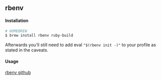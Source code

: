 ## rbenv

#### Installation

```bash
# HOMEBREW
$ brew install rbenv ruby-build
```

Afterwards you'll still need to add eval `"$(rbenv init -)"` to your profile as stated in the caveats.

#### Usage

[rbenv github](https://github.com/rbenv/rbenv#readme)
